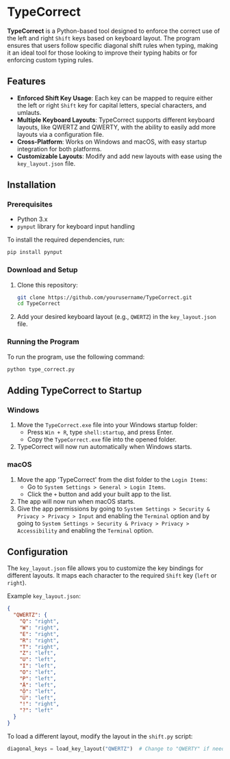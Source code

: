 # TypeCorrect

**TypeCorrect** is a Python-based tool designed to enforce the correct use of the left and right `Shift` keys based on keyboard layout. The program ensures that users follow specific diagonal shift rules when typing, making it an ideal tool for those looking to improve their typing habits or for enforcing custom typing rules.

## Features

- **Enforced Shift Key Usage**: Each key can be mapped to require either the left or right `Shift` key for capital letters, special characters, and umlauts.
- **Multiple Keyboard Layouts**: TypeCorrect supports different keyboard layouts, like QWERTZ and QWERTY, with the ability to easily add more layouts via a configuration file.
- **Cross-Platform**: Works on Windows and macOS, with easy startup integration for both platforms.
- **Customizable Layouts**: Modify and add new layouts with ease using the `key_layout.json` file.

## Installation

### Prerequisites

- Python 3.x
- `pynput` library for keyboard input handling

To install the required dependencies, run:

```bash
pip install pynput
```

### Download and Setup

1. Clone this repository:

   ```bash
   git clone https://github.com/yourusername/TypeCorrect.git
   cd TypeCorrect
   ```

2. Add your desired keyboard layout (e.g., `QWERTZ`) in the `key_layout.json` file.

### Running the Program

To run the program, use the following command:

```bash
python type_correct.py
```

## Adding TypeCorrect to Startup

### Windows

1. Move the `TypeCorrect.exe` file into your Windows startup folder:
   - Press `Win + R`, type `shell:startup`, and press Enter.
   - Copy the `TypeCorrect.exe` file into the opened folder.
2. TypeCorrect will now run automatically when Windows starts.

### macOS

1. Move the app 'TypeCorrect' from the dist folder to the `Login Items`:
   - Go to `System Settings > General > Login Items`.
   - Click the `+` button and add your built app to the list.
2. The app will now run when macOS starts.
3. Give the app permissions by going to `System Settings > Security & Privacy > Privacy > Input` and enabling the `Terminal` option and by going to `System Settings > Security & Privacy > Privacy > Accessibility` and enabling the `Terminal` option.

## Configuration

The `key_layout.json` file allows you to customize the key bindings for different layouts. It maps each character to the required `Shift` key (`left` or `right`).

Example `key_layout.json`:

```json
{
  "QWERTZ": {
    "Q": "right",
    "W": "right",
    "E": "right",
    "R": "right",
    "T": "right",
    "Z": "left",
    "U": "left",
    "I": "left",
    "O": "left",
    "P": "left",
    "Ä": "left",
    "Ö": "left",
    "Ü": "left",
    "!": "right",
    "?": "left"
  }
}
```

To load a different layout, modify the layout in the `shift.py` script:

```python
diagonal_keys = load_key_layout("QWERTZ")  # Change to "QWERTY" if needed
```
